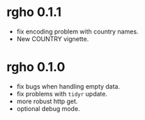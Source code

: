 # rgho 0.1.1

  * fix encoding problem with country names.
  * New COUNTRY vignette.

# rgho 0.1.0

  * fix bugs when handling empty data.
  * fix problems with `tidyr` update.
  * more robust http get.
  * optional debug mode.
